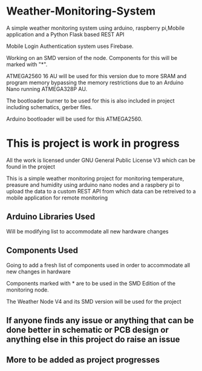 # Weather-Monitoring-System
A simple weather monitoring system using arduino, raspberry pi,Mobile application and a Python Flask based REST API

Mobile Login Authentication system uses Firebase.

Working on an SMD version of the node. Components for this will be marked with "*".

ATMEGA2560 16 AU will be used for this version due to more SRAM and program memory bypassing the memory restrictions due to an Arduino Nano running ATMEGA328P AU.

The bootloader burner to be used for this is also included in project including schematics, gerber files.

Arduino bootloader will be used for this ATMEGA2560.

# This is project is work in progress
All the work is licensed under GNU General Public License V3 which can be found in the project

This is a simple weather monitoring project for monitoring temperature, preasure and humidity using arduino nano nodes and a raspbery pi to upload the data to a custom REST API from which data can be retreived to a mobile application for remote monitoring

## Arduino Libraries Used

Will be modifying list to accommodate all new hardware changes

## Components Used

Going to add a fresh list of components used in order to accommodate all new changes in hardware 

Components marked with * are to be used in the SMD Edition of the monitoring node.

The Weather Node V4 and its SMD version will be used for the project

## If anyone finds any issue or anything that can be done better in schematic or PCB design or anything else in this project do raise an issue

## More to be added as project progresses
